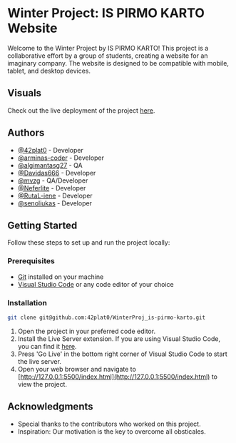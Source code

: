 # Winter Project: IS PIRMO KARTO Website

Welcome to the Winter Project by IS PIRMO KARTO! This project is a collaborative effort by a group of students, creating a website for an imaginary company. The website is designed to be compatible with mobile, tablet, and desktop devices.

## Visuals

Check out the live deployment of the project [here](https://42plat0.github.io/WinterProj_is-pirmo-karto/).

## Authors

- [@42plat0](https://github.com/42plat0)             - Developer
- [@arminas-coder](https://github.com/arminas-coder) - Developer
- [@algimantasg27](https://github.com/algimantasg27) - QA
- [@Davidas666](https://github.com/Davidas666)       - Developer
- [@mvzg](https://github.com/mvzg)                   - QA/Developer
- [@Neferlite](https://github.com/Neferlite)         - Developer
- [@RutaL-iene](https://github.com/RutaL-iene)       - Developer
- [@senoliukas](https://github.com/senoliukas)       - Developer

## Getting Started

Follow these steps to set up and run the project locally:

### Prerequisites

- [Git](https://git-scm.com/) installed on your machine
- [Visual Studio Code](https://code.visualstudio.com/) or any code editor of your choice

### Installation

```bash
git clone git@github.com:42plat0/WinterProj_is-pirmo-karto.git
```

1. Open the project in your preferred code editor.
2. Install the Live Server extension. If you are using Visual Studio Code, you can find it [here](https://marketplace.visualstudio.com/items?itemName=ritwickdey.LiveServer).
3. Press 'Go Live' in the bottom right corner of Visual Studio Code to start the live server.
4. Open your web browser and navigate to [http://127.0.0.1:5500/index.html](http://127.0.0.1:5500/index.html) to view the project.

## Acknowledgments

- Special thanks to the contributors who worked on this project.
- Inspiration: Our motivation is the key to overcome all obsticales.
